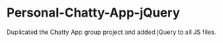 # Personal-Chatty-App-jQuery
Duplicated the Chatty App group project and added jQuery to all JS files. 
